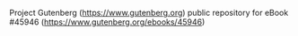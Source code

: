 Project Gutenberg (https://www.gutenberg.org) public repository for eBook #45946 (https://www.gutenberg.org/ebooks/45946)
